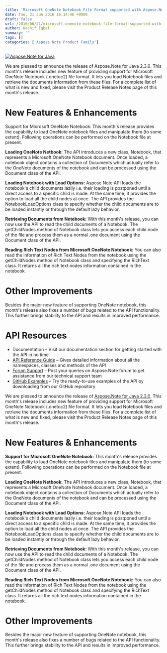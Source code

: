 ```yaml
---
title: 'Microsoft OneNote Notebook File Format supported with Aspose.Note for Java 2.3.0'
date: Tue, 21 Jun 2016 16:14:46 +0000
draft: false
url: /2016/06/21/microsoft-onenote-notebook-file-format-supported-with-aspose.note-for-java-2.3.0/
author: Kashif Iqbal
summary: ''
tags: []
categories: ['Aspose.Note Product Family']
---
```


[![][1]](https://blog.aspose.com/wp-content/uploads/sites/2/2016/06/aspose_note-for-java.png)

We are pleased to announce the release of Aspose.Note for Java 2.3.0. This month's release includes new feature of providing support for Microsoft OneNote Notebook (.onetoc2) file format. It lets you load Notebook files and retrieve the documents information from these files. For a complete list of what is new and fixed, please visit the Product Release Notes page of this month's release.

# New Features & Enhancements

Support for Microsoft OneNote Notebook: This month's release provides the capability to load OneNote notebook files and manipulate them (to some extent). Following operations can be performed on the Notebook file at present.

**Loading OneNote Netbook:** The API introduces a new class, Notebook, that represents a Microsoft OneNote Notebook document. Once loaded, a notebook object contains a collection of Documents which actually refer to the OneNote documents of the notebook and can be processed using the Document class of the API.

**Loading Notebook with Load Options:** Aspose.Note API loads the notebook's child documents lazily i.e. their loading is postponed until a direct access to a specific child is made. At the same time, it provides the option to load all the child nodes at once. The API provides the NotebookLoadOptions class to specify whether the child documents are to be loaded instantly or through the default lazy behavior.

**Retrieving Documents from Notebook:** With this month's release, you can now use the API to read the child documents of a Notebook. The getChildNodes method of Notebook class lets you access each child node of the file and process them as a normal .one document using the Document class of the API.

**Reading Rich Text Nodes from Microsoft OneNote Notebook:** You can also read the information of Rich Text Nodes from the notebook using the getChildNodes method of Notebook class and specifying the RichText class. It returns all the rich text nodes information contained in the notebook.

# Other Improvements

Besides the major new feature of supporting OneNote notebook, this month's release also fixes a number of bugs related to the API functionality. This further brings stability to the API and results in improved performance.

# API Resources

*   Documentation – Visit our documentation section for getting started with the API in no time
*   [API Reference Guide][2] – Gives detailed information about all the namespaces, classes and methods of the API
*   [Forum Support][3] – Post your queries on Aspose.Note forum to get assistance from our technical support team
*   [GitHub Examples][4] – Try the ready-to-use examples of the API by downloading from our GitHub repository

We are pleased to announce the release of [Aspose.Note for Java 2.3.0][5]. This month's release includes new feature of providing support for Microsoft OneNote Notebook (.onetoc2) file format. It lets you load Notebook files and retrieve the documents information from these files. For a complete list of what is new and fixed, please visit the Product Release Notes page of this month's release.

# New Features & Enhancements

**Support for Microsoft OneNote Notebook:** This month's release provides the capability to load OneNote notebook files and manipulate them (to some extent). Following operations can be performed on the Notebook file at present.

**Loading OneNote Netbook:** The API introduces a new class, Notebook, that represents a Microsoft OneNote Notebook document. Once loaded, a notebook object contains a collection of Documents which actually refer to the OneNote documents of the notebook and can be processed using the Document class of the API.

**Loading Notebook with Load Options:** Aspose.Note API loads the notebook's child documents lazily i.e. their loading is postponed until a direct access to a specific child is made. At the same time, it provides the option to load all the child nodes at once. The API provides the NotebookLoadOptions class to specify whether the child documents are to be loaded instantly or through the default lazy behavior.

**Retrieving Documents from Notebook:** With this month's release, you can now use the API to read the child documents of a Notebook. The getChildNodes method of Notebook class lets you access each child node of the file and process them as a normal .one document using the Document class of the API.

**Reading Rich Text Nodes from Microsoft OneNote Notebook:** You can also read the information of Rich Text Nodes from the notebook using the getChildNodes method of Notebook class and specifying the RichText class. It returns all the rich text nodes information contained in the notebook.

# Other Improvements

Besides the major new feature of supporting OneNote notebook, this month's release also fixes a number of bugs related to the API functionality. This further brings stability to the API and results in improved performance.




[1]: https://blog.aspose.com/wp-content/uploads/sites/2/2016/06/aspose_note-for-java.png "Aspose.Note for Java"
[2]: http://www.aspose.com/api/java/note
[3]: https://forum.aspose.com/c/note
[4]: https://github.com/aspose-note/Aspose.Note-for-Java
[5]: http://www.aspose.com/downloads/note/java




